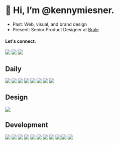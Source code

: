 # 👋 Hi, I’m @kennymiesner.

- Past: Web, visual, and brand design
- Present: Senior Product Designer at [ Brale ](https://github.com/brale-xyz)

#### Let's connect.
<a href="https://www.linkedin.com/in/kennymiesner/" target="_blank"><img src = "https://img.shields.io/badge/-LinkedIn-333333?style=flat&logo=linkedin&logoColor=3766c2"></a>
<a href="https://dribbble.com/kennymiesner" target="_blank"><img src="https://img.shields.io/badge/-Dribbble-333333?style=flat&logo=dribbble"></a>
<a href="mailto:kennymiesner@gmail.com" target="_blank"><img src="https://img.shields.io/badge/-Gmail-333333?style=flat&logo=gmail"></a>

## Daily
<img src="https://img.shields.io/badge/-Apple-333333?style=flat&logo=apple"> <img src = "https://img.shields.io/badge/-Linear-333333?style=flat&logo=linear">
<img src = "https://img.shields.io/badge/-Notion-333333?style=flat&logo=notion">
<img src = "https://img.shields.io/badge/-Slack-333333?style=flat&logo=slack">
<img src = "https://img.shields.io/badge/-1Password-333333?style=flat&logo=1password">
<img src = "https://img.shields.io/badge/-Sonos-333333?style=flat&logo=sonos">
<img src="https://img.shields.io/badge/-Spotify-333333?style=flat&logo=spotify">
<img src="https://img.shields.io/badge/-Philips%20Hue-333333?style=flat&logo=philips-hue">

## Design

<img src = "https://img.shields.io/badge/-Figma-333333?style=flat&logo=figma">

## Development

<img src="https://img.shields.io/badge/-HTML-333333?style=flat&logo=HTML5"> <img src = "https://img.shields.io/badge/-CSS-333333?style=flat&logo=CSS3&logoColor=1572B6">
<img src="https://img.shields.io/badge/-JavaScript-333333?style=flat&logo=javascript">
<img src="https://img.shields.io/badge/-TypeScript-333333?style=flat&logo=typescript">
<img src="https://img.shields.io/badge/-Tailwind%20CSS-333333?style=flat&logo=tailwindcss">
<img src="https://img.shields.io/badge/-React-333333?style=flat&logo=react">
<img src="http://img.shields.io/badge/-Remix-333333?style=flat&logo=remix">
<img src="http://img.shields.io/badge/-Vercel-333333?style=flat&logo=vercel">
<img src="http://img.shields.io/badge/-Github-333333?style=flat&logo=github">
<img src="http://img.shields.io/badge/-Warp-333333?style=flat&logo=warp&logoColor=007acc">
<img src="http://img.shields.io/badge/-Cursor-333333?style=flat&logo=cursor">
